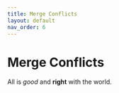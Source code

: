 ```yaml
---
title: Merge Conflicts
layout: default
nav_order: 6
---
```


# Merge Conflicts

All is *good* and **right** with the world.